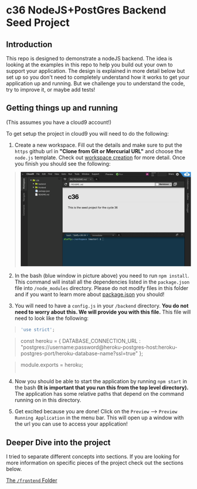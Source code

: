 # c36 NodeJS+PostGres Backend Seed Project

## Introduction

This repo is designed to demonstrate a nodeJS backend. The idea is looking at the examples in this repo to help you build out your own to support your application. The design is explained in more detail below but set up so you don't need to completely understand how it works to get your application up and running. But we challenge you to understand the code, try to improve it, or maybe add tests!

## Getting things up and running
(This assumes you have a cloud9 account!)

To get setup the project in cloud9 you will need to do the following:

1. Create a new workspace. Fill out the details and make sure to put the `https` github url in **"Clone from Git or Mercurial URL"** and choose the `node.js` template. Check out [workspace creation](docs/images/creating_a_workspace) for more detail. Once you finish you should see the following:

  > ![Fill this out!](docs/images/created_workspace.png)

2. In the bash (blue window in picture above) you need to run `npm install`. This command will install all the dependencies listed in the `package.json` file into `/node_modules` directory. Please do not modify files in this folder and if you want to learn more about [package.json](https://docs.nodejitsu.com/articles/getting-started/npm/what-is-the-file-package-json) you should!

3. You will need to have a `config.js` in your `/backend` directory. **You do not need to worry about this. We will provide you with this file.** This file will need to look like the following:

  > ```javascript
  > 'use strict';

  > const heroku = {
  >    DATABASE_CONNECTION_URL : "postgres://username:password@heroku-postgres-host:heroku-postgres-port/heroku-database-name?ssl=true"
  > };

  > module.exports = heroku;
  > ```

4. Now you should be able to start the application by running `npm start` in the bash **(It is important that you run this from the top level directory).** The application has some relative paths that depend on the command running on in this directory.

5. Get excited because you are done! Click on the `Preview` --> `Preview Running Application` in the menu bar. This will open up a window with the url you can use to access your application!


## Deeper Dive into the project

I tried to separate different concepts into sections. If you are looking for more information on specific pieces of the project check out the sections below. 

[The `/frontend` Folder]('docs/frontend.md')
